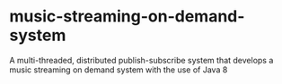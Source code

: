# music-streaming-on-demand-system
A multi-threaded, distributed publish-subscribe system that develops a music streaming on demand system with the use of Java 8
